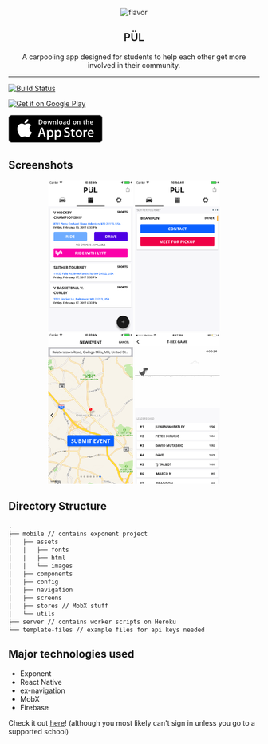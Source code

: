 <p align="center">
  <img alt="flavor" src="http://i.imgur.com/Ha8Eaey.png" width="256">
</p>

<h2 align="center" style="font-weight:600">
  PÜL
</h2>

<p align="center">
  A carpooling app designed for students to help each other get more involved in their community.
</p>

---

[![Build Status](https://travis-ci.org/datwheat/pul.svg?branch=master)](https://travis-ci.org/datwheat/pul)

<a href='https://play.google.com/store/apps/details?id=io.github.datwheat.pul&pcampaignid=MKT-Other-global-all-co-prtnr-py-PartBadge-Mar2515-1'><img height="60" alt='Get it on Google Play' src='https://play.google.com/intl/en_us/badges/images/generic/en_badge_web_generic.png'/></a>

<a href='https://itunes.apple.com/us/app/p%C3%BCl-carpooling-for-students-by-students/id1196047562?ls=1&mt=8'><img height="56" alt='Get it on the App Store' src='./screenshots/download-on-the-app-store.png'/></a>




## Screenshots

<p align="center">
  <img style="display:inline-block" alt="Events Feed" src="./screenshots/events.png" width="170">
  <img style="display:inline-block" alt="Upcoming Rides" src="./screenshots/ride.png" width="170">
  <img style="display:inline-block" alt="Event Submission" src="./screenshots/submitevent.png" width="170">
  <img style="display:inline-block" alt="Trex Game" src="./screenshots/trex.jpg" width="170">
</p>

## Directory Structure

```
.
├── mobile // contains exponent project
│   ├── assets
│   │   ├── fonts
│   │   ├── html
│   │   └── images
│   ├── components
│   ├── config
│   ├── navigation
│   ├── screens
│   ├── stores // MobX stuff
│   └── utils
├── server // contains worker scripts on Heroku
└── template-files // example files for api keys needed
```

## Major technologies used

- Exponent
- React Native
- ex-navigation
- MobX
- Firebase
 

Check it out [here](https://exp.host/@pulapp/pul)! (although you most likely can't sign in unless you go to a supported school)
